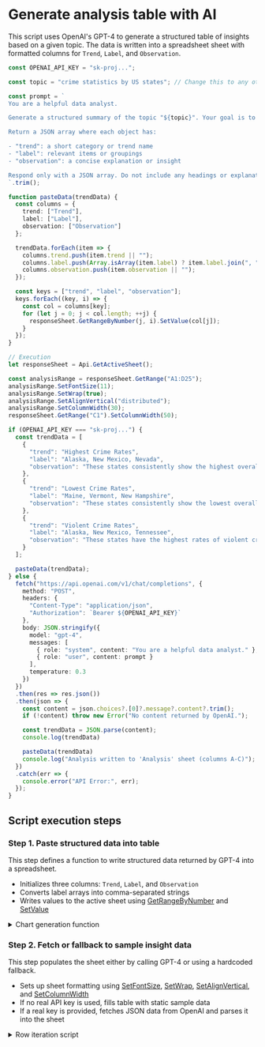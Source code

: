 # Generate analysis table with AI

This script uses OpenAI's GPT-4 to generate a structured table of insights based on a given topic. The data is written into a spreadsheet sheet with formatted columns for `Trend`, `Label`, and `Observation`.

```ts editor-xlsx
const OPENAI_API_KEY = "sk-proj...";

const topic = "crime statistics by US states"; // Change this to any other topic

const prompt = `
You are a helpful data analyst.

Generate a structured summary of the topic "${topic}". Your goal is to produce a table of data insights.

Return a JSON array where each object has:

- "trend": a short category or trend name
- "label": relevant items or groupings
- "observation": a concise explanation or insight

Respond only with a JSON array. Do not include any headings or explanations.
`.trim();

function pasteData(trendData) {
  const columns = {
    trend: ["Trend"],
    label: ["Label"],
    observation: ["Observation"]
  };

  trendData.forEach(item => {
    columns.trend.push(item.trend || "");
    columns.label.push(Array.isArray(item.label) ? item.label.join(", ") : item.label || "");
    columns.observation.push(item.observation || "");
  });

  const keys = ["trend", "label", "observation"];
  keys.forEach((key, i) => {
    const col = columns[key];
    for (let j = 0; j < col.length; ++j) {
      responseSheet.GetRangeByNumber(j, i).SetValue(col[j]);
    }
  });
}

// Execution
let responseSheet = Api.GetActiveSheet();

const analysisRange = responseSheet.GetRange("A1:D25");
analysisRange.SetFontSize(11);
analysisRange.SetWrap(true);
analysisRange.SetAlignVertical("distributed");
analysisRange.SetColumnWidth(30);
responseSheet.GetRange("C1").SetColumnWidth(50);

if (OPENAI_API_KEY === "sk-proj...") {
  const trendData = [
    {
      "trend": "Highest Crime Rates",
      "label": "Alaska, New Mexico, Nevada",
      "observation": "These states consistently show the highest overall crime rates in the US."
    },
    {
      "trend": "Lowest Crime Rates",
      "label": "Maine, Vermont, New Hampshire",
      "observation": "These states consistently show the lowest overall crime rates in the US."
    },
    {
      "trend": "Violent Crime Rates",
      "label": "Alaska, New Mexico, Tennessee",
      "observation": "These states have the highest rates of violent crime, including assault and robbery."
    }
  ];

  pasteData(trendData);
} else {
  fetch("https://api.openai.com/v1/chat/completions", {
    method: "POST",
    headers: {
      "Content-Type": "application/json",
      "Authorization": `Bearer ${OPENAI_API_KEY}`
    },
    body: JSON.stringify({
      model: "gpt-4",
      messages: [
        { role: "system", content: "You are a helpful data analyst." },
        { role: "user", content: prompt }
      ],
      temperature: 0.3
    })
  })
  .then(res => res.json())
  .then(json => {
    const content = json.choices?.[0]?.message?.content?.trim();
    if (!content) throw new Error("No content returned by OpenAI.");

    const trendData = JSON.parse(content);
    console.log(trendData)

    pasteData(trendData)
    console.log("Analysis written to 'Analysis' sheet (columns A-C)");
  })
  .catch(err => {
    console.error("API Error:", err);
  });
}

```

## Script execution steps

### Step 1. Paste structured data into table

This step defines a function to write structured data returned by GPT-4 into a spreadsheet.

- Initializes three columns: `Trend`, `Label`, and `Observation`
- Converts label arrays into comma-separated strings
- Writes values to the active sheet using [GetRangeByNumber](../../../usage-api/spreadsheet-api/ApiWorksheet/Methods/GetRangeByNumber/) and [SetValue](../../../usage-api/spreadsheet-api/ApiRange/Methods/SetValue/)

<details>
  <summary>Chart generation function</summary>

```ts
function pasteData(trendData) {
  const columns = {
    trend: ["Trend"],
    label: ["Label"],
    observation: ["Observation"]
  };

  trendData.forEach(item => {
    columns.trend.push(item.trend || "");
    columns.label.push(Array.isArray(item.label) ? item.label.join(", ") : item.label || "");
    columns.observation.push(item.observation || "");
  });

  const keys = ["trend", "label", "observation"];
  keys.forEach((key, i) => {
    const col = columns[key];
    for (let j = 0; j < col.length; ++j) {
      responseSheet.GetRangeByNumber(j, i).SetValue(col[j]);
    }
  });
}
```

</details>

### Step 2. Fetch or fallback to sample insight data

This step populates the sheet either by calling GPT-4 or using a hardcoded fallback.

- Sets up sheet formatting using [SetFontSize](../../../usage-api/spreadsheet-api/ApiRange/Methods/SetFontSize/), [SetWrap](../../../usage-api/spreadsheet-api/ApiRange/Methods/SetWrap/), [SetAlignVertical](../../../usage-api/spreadsheet-api/ApiRange/Methods/SetAlignVertical/), and [SetColumnWidth](../../../usage-api/spreadsheet-api/ApiRange/Methods/SetColumnWidth/)
- If no real API key is used, fills table with static sample data
- If a real key is provided, fetches JSON data from OpenAI and parses it into the sheet

<details>
  <summary>Row iteration script</summary>

```ts
// Execution
let responseSheet = Api.GetActiveSheet();

const analysisRange = responseSheet.GetRange("A1:D25");
analysisRange.SetFontSize(11);
analysisRange.SetWrap(true);
analysisRange.SetAlignVertical("distributed");
analysisRange.SetColumnWidth(30);
responseSheet.GetRange("C1").SetColumnWidth(50);

if (OPENAI_API_KEY === "sk-proj...") {
  const trendData = [
    {
      "trend": "Highest Crime Rates",
      "label": "Alaska, New Mexico, Nevada",
      "observation": "These states consistently show the highest overall crime rates in the US."
    },
    {
      "trend": "Lowest Crime Rates",
      "label": "Maine, Vermont, New Hampshire",
      "observation": "These states consistently show the lowest overall crime rates in the US."
    },
    {
      "trend": "Violent Crime Rates",
      "label": "Alaska, New Mexico, Tennessee",
      "observation": "These states have the highest rates of violent crime, including assault and robbery."
    }
  ];

  pasteData(trendData);
} else {
  fetch("https://api.openai.com/v1/chat/completions", {
    method: "POST",
    headers: {
      "Content-Type": "application/json",
      "Authorization": `Bearer ${OPENAI_API_KEY}`
    },
    body: JSON.stringify({
      model: "gpt-4",
      messages: [
        { role: "system", content: "You are a helpful data analyst." },
        { role: "user", content: prompt }
      ],
      temperature: 0.3
    })
  })
  .then(res => res.json())
  .then(json => {
    const content = json.choices?.[0]?.message?.content?.trim();
    if (!content) throw new Error("No content returned by OpenAI.");

    const trendData = JSON.parse(content);
    console.log(trendData)

    pasteData(trendData)
    console.log("Analysis written to 'Analysis' sheet (columns A-C)");
  })
  .catch(err => {
    console.error("API Error:", err);
  });
}
```

</details>
